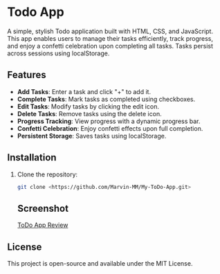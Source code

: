# Todo App

A simple, stylish Todo application built with HTML, CSS, and JavaScript. This app enables users to manage their tasks efficiently, track progress, and enjoy a confetti celebration upon completing all tasks. Tasks persist across sessions using localStorage.

## Features
- **Add Tasks**: Enter a task and click "+" to add it.
- **Complete Tasks**: Mark tasks as completed using checkboxes.
- **Edit Tasks**: Modify tasks by clicking the edit icon.
- **Delete Tasks**: Remove tasks using the delete icon.
- **Progress Tracking**: View progress with a dynamic progress bar.
- **Confetti Celebration**: Enjoy confetti effects upon full completion.
- **Persistent Storage**: Saves tasks using localStorage.

## Installation
1. Clone the repository:
   ```sh
   git clone <https://github.com/Marvin-MM/My-ToDo-App.git>
   ```
   ## Screenshot
   [ToDo App Review](./img/image.png)

## License
This project is open-source and available under the MIT License.

